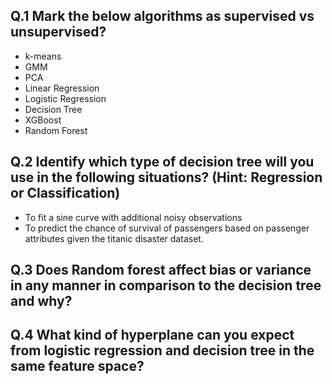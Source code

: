 

## Q.1	 Mark the below algorithms as supervised vs unsupervised?
* k-means
*	GMM
*	PCA
*	Linear Regression
*	Logistic Regression
*	Decision Tree
*	XGBoost
*	Random Forest


## Q.2	Identify which type of decision tree will you use in the following situations? (Hint: Regression or Classification)
  * To fit a sine curve with additional noisy observations
  * To predict the chance of survival of passengers based on passenger attributes given the titanic disaster dataset.

## Q.3	Does Random forest affect bias or variance in any manner in comparison to the decision tree and why?


## Q.4	What kind of hyperplane can you expect from logistic regression and decision tree in the same feature space?

